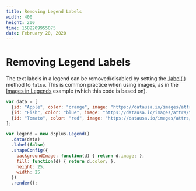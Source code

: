 ```yaml
---
title: Removing Legend Labels
width: 400
height: 200
time: 1582209955075
date: February 20, 2020
---
```


[width]: 400
[height]: 200

# Removing Legend Labels

The text labels in a legend can be removed/disabled by setting the [.label( )](http://d3plus.org/docs/#Legend.label) method to `false`. This is common practice when using images, as in the [Images in Legends](http://d3plus.org/examples/d3plus-legend/legend-image/) example (which this code is based on).

```js
var data = [
  {id: "Apple", color: "orange", image: "https://datausa.io/images/attrs/thing_apple.png"},
  {id: "Fish", color: "blue", image: "https://datausa.io/images/attrs/thing_fish.png"},
  {id: "Tomato", color: "red", image: "https://datausa.io/images/attrs/thing_tomato.png"}
];

var legend = new d3plus.Legend()
  .data(data)
  .label(false)
  .shapeConfig({
    backgroundImage: function(d) { return d.image; },
    fill: function(d) { return d.color; },
    height: 25,
    width: 25
  })
  .render();
```
